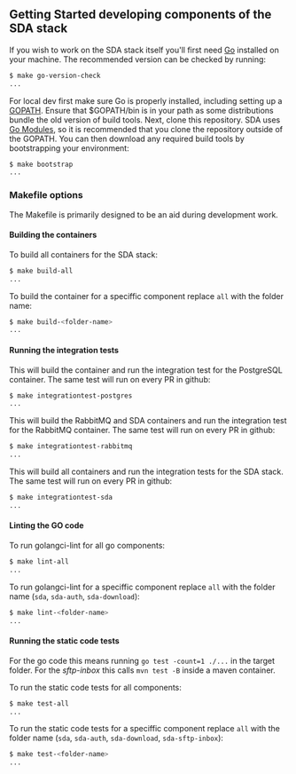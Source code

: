 ## Getting Started developing components of the SDA stack

If you wish to work on the SDA stack itself you'll first need [Go](https://www.golang.org/) installed on your machine. The recommended version can be checked by running:

```sh
$ make go-version-check
...
```

For local dev first make sure Go is properly installed, including setting up a [GOPATH](https://golang.org/doc/code.html#GOPATH). Ensure that $GOPATH/bin is in your path as some distributions bundle the old version of build tools. Next, clone this repository. SDA uses [Go Modules](https://github.com/golang/go/wiki/Modules), so it is recommended that you clone the repository outside of the GOPATH. You can then download any required build tools by bootstrapping your environment:

```sh
$ make bootstrap
...
```

### Makefile options

The Makefile is primarily designed to be an aid during development work.

#### Building the containers

To build all containers for the SDA stack:

```sh
$ make build-all
...
```

To build the container for a speciffic component replace `all` with the folder name:

```sh
$ make build-<folder-name>
...
```

#### Running the integration tests

This will build the container and run the integration test for the PostgreSQL container. The same test will run on every PR in github:

```sh
$ make integrationtest-postgres
...
```

This will build the RabbitMQ and SDA containers and run the integration test for the RabbitMQ container. The same test will run on every PR in github:

```sh
$ make integrationtest-rabbitmq
...
```

This will build all containers and run the integration tests for the SDA stack. The same test will run on every PR in github:

```sh
$ make integrationtest-sda
...
```

#### Linting the GO code

To run golangci-lint for all go components:

```sh
$ make lint-all
...
```

To run golangci-lint for a speciffic component replace `all` with the folder name (`sda`, `sda-auth`, `sda-download`):

```sh
$ make lint-<folder-name>
...
```

#### Running the static code tests

For the go code this means running `go test -count=1 ./...` in the target folder. For the *sftp-inbox* this calls `mvn test -B` inside a maven container.

To run the static code tests for all components:

```sh
$ make test-all
...
```

To run the static code tests for a speciffic component replace `all` with the folder name (`sda`, `sda-auth`, `sda-download`, `sda-sftp-inbox`):

```sh
$ make test-<folder-name>
...
```
